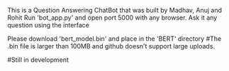 This is a Question Answering ChatBot that was built by Madhav, Anuj and Rohit
Run 'bot_app.py' and open port 5000 with any browser.
Ask it any question using the interface

Please download 'bert_model.bin' and place in the 'BERT' directory
#The .bin file is larger than 100MB and github doesn't support large uploads.

#Still in development
